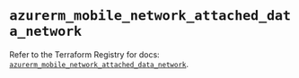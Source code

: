 # `azurerm_mobile_network_attached_data_network`

Refer to the Terraform Registry for docs: [`azurerm_mobile_network_attached_data_network`](https://registry.terraform.io/providers/hashicorp/azurerm/4.15.0/docs/resources/mobile_network_attached_data_network).
